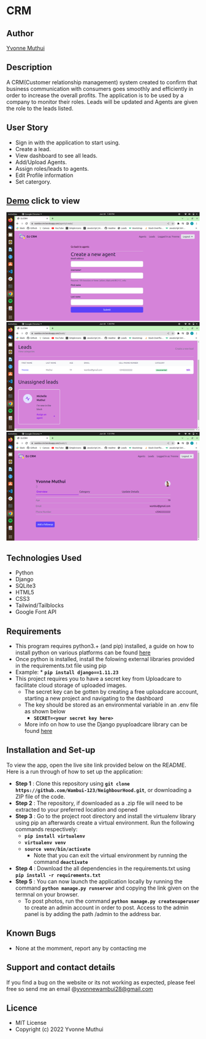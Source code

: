 # CRM
## Author
[Yvonne Muthui](https://github.com/wambui-123)
## Description
A CRM(Customer relationship management) system created to confirm that business communication with consumers goes smoothly and efficiently in order to increase the overall profits. The application is to be used by a company to monitor their roles. Leads will be updated and Agents are given the role to the leads listed.
## User Story
* Sign in with the application to start using.
* Create a lead.
* View dashboard to see all leads.
* Add/Upload Agents.
* Assign roles/leads to agents.
* Edit Profile information
* Set catergory.

## [Demo](https://wambo-crm.herokuapp.com/) click to view

![Image](static/images/Screenshot%20from%202022-06-30%2013-49-36.png)
![Image](static/images/Screenshot%20from%202022-06-30%2013-49-10.png)
![Image](static/images/Screenshot%20from%202022-06-30%2013-51-30.png)

## Technologies Used
* Python
* Django
* SQLite3
* HTML5  
* CSS3
* Tailwind/Tailblocks
* Google Font API

## Requirements
* This program requires python3.+ (and pip) installed, a guide on how to install python on various platforms can be found [here](https://www.python.org/)
* Once python is installed, install the folowing external libraries provided in the requirements.txt file using pip
* Example: * **`pip install django==1.11.23`**
* This project requires you to have a secret key from Uploadcare to facilitate cloud storage of uploaded images.
    * The secret key can be gotten by creating a free uploadcare account, starting a new project and navigating to the dashboard
    * The key should be stored as an environmental variable in an .env file as shown below
        * **`SECRET=<your secret key here>`**
    * More info on how to use the Django pyuploadcare library can be found [here](https://uploadcare.com/docs/guides/django/)

## Installation and Set-up
To view the app, open the live site link provided below on the README.
Here is a run through of how to set up the application:
* **Step 1** : Clone this repository using **`git clone https://github.com/Wambui-123/NeighbourHood.git`**, or downloading a ZIP file of the code.
* **Step 2** : The repository, if downloaded as a .zip file will need to be extracted to your preferred location and opened
* **Step 3** : Go to the project root directory and install the virtualenv library using pip an afterwards create a virtual environment. Run the following commands respectively:
    * **`pip install virtualenv`**
    * **`virtualenv venv`**
    * **`source venv/bin/activate`**
        * Note that you can exit the virtual environment by running the command **`deactivate`**
* **Step 4** : Download the all dependencies in the requirements.txt using **`pip install -r requirements.txt`**
* **Step 5** : You can now launch the application locally by running the command **`python manage.py runserver`** and copying the link given on the termnal on your browser.
    * To post photos, run the command  **`python manage.py createsuperuser`** to create an admin account in order to post. Access to the admin panel is by adding the path /admin to the address bar.    

## Known Bugs
* None at the momment, report any by contacting me

## Support and contact details
If you find a bug on the website or its not working as expected, please feel free so send me an email @yvonnewambui28@gmail.com

## Licence
* MIT License
* Copyright (c) 2022 Yvonne Muthui



